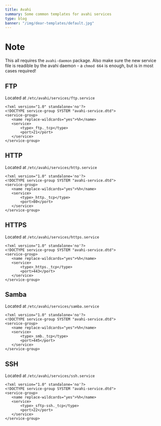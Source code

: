 ```yaml
---
title: Avahi
summary: Some common templates for avahi services
type: blog
banner: "/img/dear-templates/default.jpg"
---
```


# Note #
This all requires the `avahi-daemon` package.
Also make sure the new service file is readible by the avahi daemon - a `chmod 664` is enough, but is in most cases required!

## FTP ##
Located at `/etc/avahi/services/ftp.service`
```
<?xml version="1.0" standalone='no'?>
<!DOCTYPE service-group SYSTEM "avahi-service.dtd">
<service-group>
   <name replace-wildcards="yes">%h</name>
   <service>
       <type>_ftp._tcp</type>
       <port>21</port>
   </service>
</service-group>
```

## HTTP ##
Located at `/etc/avahi/services/http.service`
```
<?xml version="1.0" standalone='no'?>
<!DOCTYPE service-group SYSTEM "avahi-service.dtd">
<service-group>
   <name replace-wildcards="yes">%h</name>
   <service>
       <type>_http._tcp</type>
       <port>80</port>
   </service>
</service-group>
```

## HTTPS ##
Located at `/etc/avahi/services/https.service`
```
<?xml version="1.0" standalone='no'?>
<!DOCTYPE service-group SYSTEM "avahi-service.dtd">
<service-group>
   <name replace-wildcards="yes">%h</name>
   <service>
       <type>_https._tcp</type>
       <port>443</port>
   </service>
</service-group>
```

## Samba ##
Located at `/etc/avahi/services/samba.service`
```
<?xml version="1.0" standalone='no'?>
<!DOCTYPE service-group SYSTEM "avahi-service.dtd">
<service-group>
   <name replace-wildcards="yes">%h</name>
   <service>
       <type>_smb._tcp</type>
       <port>445</port>
   </service>
</service-group>
```

## SSH ##
Located at `/etc/avahi/services/ssh.service`
```
<?xml version="1.0" standalone='no'?>
<!DOCTYPE service-group SYSTEM "avahi-service.dtd">
<service-group>
   <name replace-wildcards="yes">%h</name>
   <service>
       <type>_sftp-ssh._tcp</type>
       <port>22</port>
   </service>
</service-group>
```
